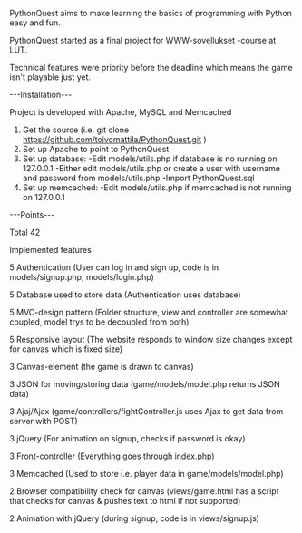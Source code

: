 PythonQuest aims to make learning the basics of programming with Python easy and fun.

PythonQuest started as a final project for WWW-sovellukset -course at LUT.

Technical features were priority before the deadline which means the game isn't playable just yet.


---Installation---

Project is developed with Apache, MySQL and Memcached

1. Get the source (i.e. git clone https://github.com/toivomattila/PythonQuest.git )
2. Set up Apache to point to PythonQuest
3. Set up database:
	-Edit models/utils.php if database is no running on 127.0.0.1
	-Either edit models/utils.php or create a user with username and password from models/utils.php
	-Import PythonQuest.sql
4. Set up memcached:
	-Edit models/utils.php if memcached is not running on 127.0.0.1

---Points---

Total 42

Implemented features

5 Authentication (User can log in and sign up, code is in models/signup.php, models/login.php)

5 Database used to store data (Authentication uses database)

5 MVC-design pattern (Folder structure, view and controller are somewhat coupled, model trys to be decoupled from both)

5 Responsive layout (The website responds to window size changes except for canvas which is fixed size)

3 Canvas-element (the game is drawn to canvas)

3 JSON for moving/storing data (game/models/model.php returns JSON data)

3 Ajaj/Ajax (game/controllers/fightController.js uses Ajax to get data from server with POST)

3 jQuery (For animation on signup, checks if password is okay)

3 Front-controller (Everything goes through index.php)

3 Memcached (Used to store i.e. player data in game/models/model.php)

2 Browser compatibility check for canvas (views/game.html has a script that checks for canvas & pushes text to html if not supported)

2 Animation with jQuery (during signup, code is in views/signup.js)
